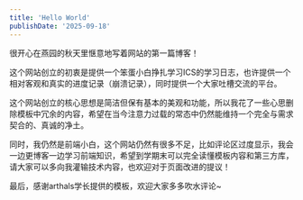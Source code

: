 ```yaml
---
title: 'Hello World'
publishDate: '2025-09-18'
---
```


很开心在燕园的秋天里惬意地写着网站的第一篇博客！

这个网站创立的初衷是提供一个笨蛋小白挣扎学习ICS的学习日志，也许提供一个相对客观和真实的进度记录（崩溃记录），同时提供一个大家吐槽交流的平台。

这个网站创立的核心思想是简洁但保有基本的美观和功能，所以我花了一些心思删除模板中冗余的内容，希望在当今注意力过载的常态中仍然能维持一个完全与需求契合的、真诚的净土。

同时，我仍然是前端小白，这个网站仍然有很多不足，比如评论区过度显示，我会一边更博客一边学习前端知识，希望到学期末可以完全读懂模板内容和第三方库，请大家可以多向我灌输技术内容，也欢迎对于页面改进的提议！

最后，感谢arthals学长提供的模板，欢迎大家多多吹水评论~